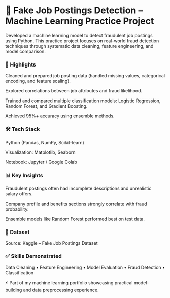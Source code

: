 # **🧠 Fake Job Postings Detection – Machine Learning Practice Project**

Developed a machine learning model to detect fraudulent job postings using Python. This practice project focuses on real-world fraud detection techniques through systematic data cleaning, feature engineering, and model comparison.

### 🔎 Highlights

Cleaned and prepared job posting data (handled missing values, categorical encoding, and feature scaling).

Explored correlations between job attributes and fraud likelihood.

Trained and compared multiple classification models: Logistic Regression, Random Forest, and Gradient Boosting.

Achieved 95%+ accuracy using ensemble methods.

### 🛠 Tech Stack

Python (Pandas, NumPy, Scikit-learn)

Visualization: Matplotlib, Seaborn

Notebook: Jupyter / Google Colab

### 📊 Key Insights

Fraudulent postings often had incomplete descriptions and unrealistic salary offers.

Company profile and benefits sections strongly correlate with fraud probability.

Ensemble models like Random Forest performed best on test data.

### 📂 Dataset
Source: Kaggle – Fake Job Postings Dataset

### ✅ Skills Demonstrated
Data Cleaning • Feature Engineering • Model Evaluation • Fraud Detection • Classification

⚡ Part of my machine learning portfolio showcasing practical model-building and data preprocessing experience.

